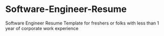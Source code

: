 # Software-Engineer-Resume
Software Engineer Resume Template for freshers or folks with less than 1 year of corporate work experience
